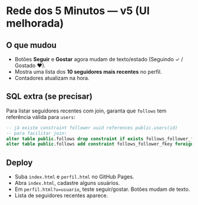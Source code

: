 # Rede dos 5 Minutos — v5 (UI melhorada)

## O que mudou
- Botões **Seguir** e **Gostar** agora mudam de texto/estado (Seguindo ✓ / Gostado ❤).
- Mostra uma lista dos **10 seguidores mais recentes** no perfil.
- Contadores atualizam na hora.

## SQL extra (se precisar)
Para listar seguidores recentes com join, garanta que `follows` tem referência válida para `users`:
```sql
-- já existe constraint follower uuid references public.users(id)
-- para facilitar join:
alter table public.follows drop constraint if exists follows_follower_fkey;
alter table public.follows add constraint follows_follower_fkey foreign key (follower) references public.users(id);
```

## Deploy
- Suba `index.html` e `perfil.html` no GitHub Pages.
- Abra `index.html`, cadastre alguns usuários.
- Em `perfil.html?u=usuario`, teste seguir/gostar. Botões mudam de texto.
- Lista de seguidores recentes aparece.
